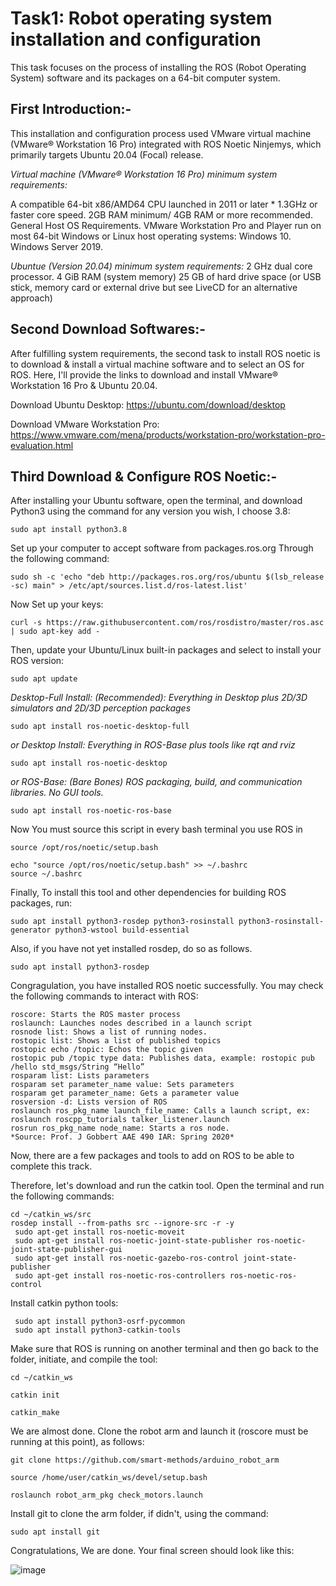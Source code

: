 # Task1: Robot operating system installation and configuration

This task focuses on the process of installing the ROS (Robot Operating System) software and its packages on a 64-bit computer system.

## First Introduction:-
 
 This installation and configuration process used VMware virtual machine (VMware® Workstation 16 Pro) integrated with ROS Noetic Ninjemys, which primarily targets Ubuntu 20.04 (Focal) release.

   *Virtual machine (VMware® Workstation 16 Pro) minimum system requirements:*

   A compatible 64-bit x86/AMD64 CPU launched in 2011 or later *
   1.3GHz or faster core speed.
   2GB RAM minimum/ 4GB RAM or more recommended.
   General Host OS Requirements.
   VMware Workstation Pro and Player run on most 64-bit Windows or Linux host operating systems: Windows 10. Windows Server 2019.

   *Ubuntue (Version 20.04) minimum system requirements:*
   2 GHz dual core processor.
   4 GiB RAM (system memory)
   25 GB of hard drive space (or USB stick, memory card or external drive but see LiveCD for an alternative approach)


## Second Download Softwares:-

After fulfilling system requirements, the second task to install ROS noetic is to download & install a virtual machine software and to select an OS for ROS. Here, I'll provide the links to download and install VMware® Workstation 16 Pro & Ubuntu 20.04.

Download Ubuntu Desktop: https://ubuntu.com/download/desktop

Download VMware Workstation Pro: https://www.vmware.com/mena/products/workstation-pro/workstation-pro-evaluation.html


## Third Download & Configure ROS Noetic:-

After installing your Ubuntu software, open the terminal, and download Python3 using the command for any version you wish, I choose 3.8:
```
sudo apt install python3.8
```

Set up your computer to accept software from packages.ros.org Through the following command:
```
sudo sh -c 'echo "deb http://packages.ros.org/ros/ubuntu $(lsb_release -sc) main" > /etc/apt/sources.list.d/ros-latest.list'
```

Now Set up your keys:
```
curl -s https://raw.githubusercontent.com/ros/rosdistro/master/ros.asc | sudo apt-key add -
```
Then, update your Ubuntu/Linux built-in packages and select to install your ROS version:
```
sudo apt update
```
*Desktop-Full Install: (Recommended): Everything in Desktop plus 2D/3D simulators and 2D/3D perception packages*
```
sudo apt install ros-noetic-desktop-full
```
*or Desktop Install: Everything in ROS-Base plus tools like rqt and rviz*
```
sudo apt install ros-noetic-desktop
```
*or ROS-Base: (Bare Bones) ROS packaging, build, and communication libraries. No GUI tools.*
```
sudo apt install ros-noetic-ros-base
```
Now You must source this script in every bash terminal you use ROS in
```
source /opt/ros/noetic/setup.bash

echo "source /opt/ros/noetic/setup.bash" >> ~/.bashrc
source ~/.bashrc
```
Finally, To install this tool and other dependencies for building ROS packages, run:
```
sudo apt install python3-rosdep python3-rosinstall python3-rosinstall-generator python3-wstool build-essential
```
Also, if you have not yet installed rosdep, do so as follows.
```
sudo apt install python3-rosdep
```

Congragulation, you have installed ROS noetic successfully. You may check the following commands to interact with ROS:

```
roscore: Starts the ROS master process
roslaunch: Launches nodes described in a launch script
rosnode list: Shows a list of running nodes.
rostopic list: Shows a list of published topics
rostopic echo /topic: Echos the topic given
rostopic pub /topic type data: Publishes data, example: rostopic pub /hello std_msgs/String “Hello”
rosparam list: Lists parameters
rosparam set parameter_name value: Sets parameters
rosparam get parameter_name: Gets a parameter value
rosversion -d: Lists version of ROS
roslaunch ros_pkg_name launch_file_name: Calls a launch script, ex: roslaunch roscpp_tutorials talker_listener.launch
rosrun ros_pkg_name node_name: Starts a ros node.
*Source: Prof. J Gobbert AAE 490 IAR: Spring 2020*
```
Now, there are a few packages and tools to add on ROS to be able to complete this track.

Therefore, let's download and run the catkin tool. Open the terminal and run the following commands:
```
cd ~/catkin_ws/src
rosdep install --from-paths src --ignore-src -r -y
 sudo apt-get install ros-noetic-moveit
 sudo apt-get install ros-noetic-joint-state-publisher ros-noetic-joint-state-publisher-gui
 sudo apt-get install ros-noetic-gazebo-ros-control joint-state-publisher
 sudo apt-get install ros-noetic-ros-controllers ros-noetic-ros-control
```
Install catkin python tools:
```
 sudo apt install python3-osrf-pycommon
 sudo apt install python3-catkin-tools
```
Make sure that ROS is running on another terminal and then go back to the folder, initiate, and compile the tool:
```
cd ~/catkin_ws

catkin init

catkin_make
```

We are almost done. Clone the robot arm and launch it (roscore must be running at this point), as follows:
```
git clone https://github.com/smart-methods/arduino_robot_arm 

source /home/user/catkin_ws/devel/setup.bash

roslaunch robot_arm_pkg check_motors.launch

```

Install git to clone the arm folder, if didn't, using the command:
```
sudo apt install git

```

Congratulations, We are done. Your final screen should look like this:

![image](https://user-images.githubusercontent.com/77699294/122617269-9b0d2800-d094-11eb-9ee7-f1b137302889.png)
